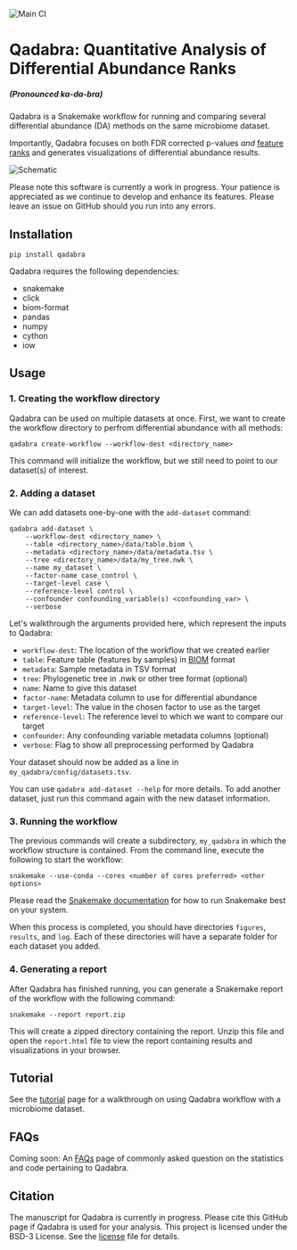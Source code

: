 ![Main CI](https://github.com/gibsramen/qadabra/actions/workflows/main.yml/badge.svg)

# Qadabra: **Q**uantitative **A**nalysis of **D**ifferential **Ab**undance **Ra**nks

##### (Pronounced *ka-da-bra*)

Qadabra is a Snakemake workflow for running and comparing several differential abundance (DA) methods on the same microbiome dataset.

Importantly, Qadabra focuses on both FDR corrected p-values *and* [feature ranks](https://www.nature.com/articles/s41467-019-10656-5) and generates visualizations of differential abundance results.

![Schematic](images/Qadabra_schematic.svg)

Please note this software is currently a work in progress. Your patience is appreciated as we continue to develop and enhance its features. Please leave an issue on GitHub should you run into any errors.

## Installation
```
pip install qadabra
```

Qadabra requires the following dependencies:
* snakemake
* click
* biom-format
* pandas
* numpy
* cython
* iow

## Usage

### 1. Creating the workflow directory

Qadabra can be used on multiple datasets at once.
First, we want to create the workflow directory to perfrom differential abundance with all methods:

```
qadabra create-workflow --workflow-dest <directory_name>
```

This command will initialize the workflow, but we still need to point to our dataset(s) of interest.

### 2. Adding a dataset

We can add datasets one-by-one with the `add-dataset` command:

```
qadabra add-dataset \
    --workflow-dest <directory_name> \
    --table <directory_name>/data/table.biom \
    --metadata <directory_name>/data/metadata.tsv \
    --tree <directory_name>/data/my_tree.nwk \
    --name my_dataset \
    --factor-name case_control \
    --target-level case \
    --reference-level control \
    --confounder confounding_variable(s) <confounding_var> \
    --verbose
```

Let's walkthrough the arguments provided here, which represent the inputs to Qadabra:

* `workflow-dest`: The location of the workflow that we created earlier
* `table`: Feature table (features by samples) in [BIOM](https://biom-format.org/) format
* `metadata`: Sample metadata in TSV format
* `tree`: Phylogenetic tree in .nwk or other tree format (optional)
* `name`: Name to give this dataset
* `factor-name`: Metadata column to use for differential abundance
* `target-level`: The value in the chosen factor to use as the target
* `reference-level`: The reference level to which we want to compare our target
* `confounder`: Any confounding variable metadata columns (optional)
* `verbose`: Flag to show all preprocessing performed by Qadabra

Your dataset should now be added as a line in `my_qadabra/config/datasets.tsv`. 

You can use `qadabra add-dataset --help` for more details. 
To add another dataset, just run this command again with the new dataset information.

### 3. Running the workflow

The previous commands will create a subdirectory, `my_qadabra` in which the workflow structure is contained.
From the command line, execute the following to start the workflow:
```
snakemake --use-conda --cores <number of cores preferred> <other options>
```
Please read the [Snakemake documentation](https://snakemake.readthedocs.io/en/stable/executing/cli.html) for how to run Snakemake best on your system.

When this process is completed, you should have directories `figures`, `results`, and `log`.
Each of these directories will have a separate folder for each dataset you added.

### 4. Generating a report

After Qadabra has finished running, you can generate a Snakemake report of the workflow with the following command:

```
snakemake --report report.zip
```

This will create a zipped directory containing the report.
Unzip this file and open the `report.html` file to view the report containing results and visualizations in your browser.

## Tutorial
See the [tutorial](tutorial.md) page for a walkthrough on using Qadabra workflow with a microbiome dataset.

## FAQs
Coming soon: An [FAQs](FAQs.md) page of commonly asked question on the statistics and code pertaining to Qadabra.

## Citation
The manuscript for Qadabra is currently in progress. Please cite this GitHub page if Qadabra is used for your analysis. This project is licensed under the BSD-3 License. See the [license](LICENSE) file for details.
